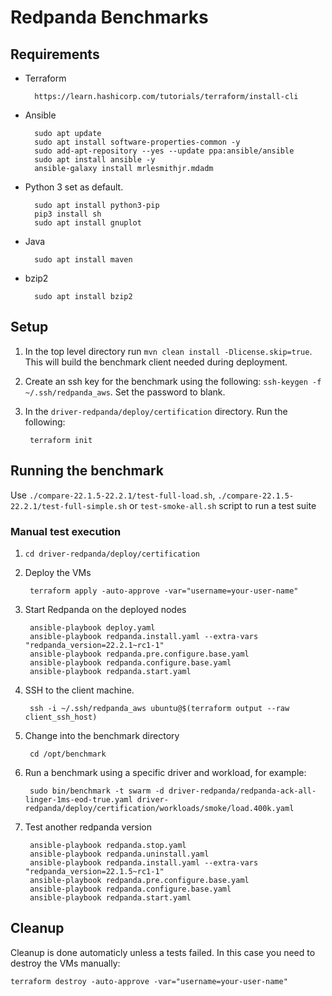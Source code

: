 # Redpanda Benchmarks

## Requirements

- Terraform

        https://learn.hashicorp.com/tutorials/terraform/install-cli

- Ansible

        sudo apt update
        sudo apt install software-properties-common -y
        sudo add-apt-repository --yes --update ppa:ansible/ansible
        sudo apt install ansible -y
        ansible-galaxy install mrlesmithjr.mdadm

- Python 3 set as default.

        sudo apt install python3-pip
        pip3 install sh
        sudo apt install gnuplot

- Java

        sudo apt install maven

- bzip2

        sudo apt install bzip2

## Setup

1. In the top level directory run `mvn clean install -Dlicense.skip=true`. This will build the benchmark client needed during deployment.

2. Create an ssh key for the benchmark using the following: `ssh-keygen -f ~/.ssh/redpanda_aws`. Set the password to blank.

3. In the `driver-redpanda/deploy/certification` directory.  Run the following: 

        terraform init

## Running the benchmark

Use `./compare-22.1.5-22.2.1/test-full-load.sh`, `./compare-22.1.5-22.2.1/test-full-simple.sh` or `test-smoke-all.sh` script to run a test suite

### Manual test execution

1. `cd driver-redpanda/deploy/certification`

2. Deploy the VMs

        terraform apply -auto-approve -var="username=your-user-name"

3. Start Redpanda on the deployed nodes

        ansible-playbook deploy.yaml
        ansible-playbook redpanda.install.yaml --extra-vars "redpanda_version=22.2.1~rc1-1"
        ansible-playbook redpanda.pre.configure.base.yaml
        ansible-playbook redpanda.configure.base.yaml
        ansible-playbook redpanda.start.yaml

4. SSH to the client machine. 

        ssh -i ~/.ssh/redpanda_aws ubuntu@$(terraform output --raw client_ssh_host)

5. Change into the benchmark directory 

        cd /opt/benchmark

6. Run a benchmark using a specific driver and workload, for example: 

        sudo bin/benchmark -t swarm -d driver-redpanda/redpanda-ack-all-linger-1ms-eod-true.yaml driver-redpanda/deploy/certification/workloads/smoke/load.400k.yaml

7. Test another redpanda version

        ansible-playbook redpanda.stop.yaml
        ansible-playbook redpanda.uninstall.yaml
        ansible-playbook redpanda.install.yaml --extra-vars "redpanda_version=22.1.5~rc1-1"
        ansible-playbook redpanda.pre.configure.base.yaml
        ansible-playbook redpanda.configure.base.yaml
        ansible-playbook redpanda.start.yaml

## Cleanup

Cleanup is done automaticly unless a tests failed. In this case you need to destroy the VMs manually:

	terraform destroy -auto-approve -var="username=your-user-name"
